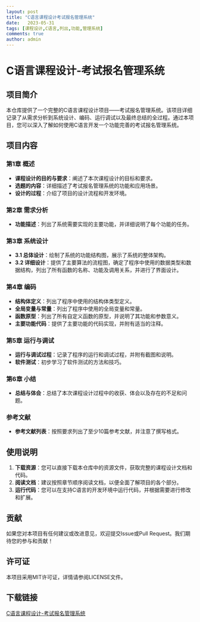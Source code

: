 ```yaml
---
layout: post
title: "C语言课程设计考试报名管理系统"
date:   2023-05-31
tags: [课程设计,C语言,列出,功能,管理系统]
comments: true
author: admin
---
```

# C语言课程设计-考试报名管理系统

## 项目简介

本仓库提供了一个完整的C语言课程设计项目——考试报名管理系统。该项目详细记录了从需求分析到系统设计、编码、运行调试以及最终总结的全过程。通过本项目，您可以深入了解如何使用C语言开发一个功能完善的考试报名管理系统。

## 项目内容

### 第1章 概述
- **课程设计的目的与要求**：阐述了本次课程设计的目标和要求。
- **选题的内容**：详细描述了考试报名管理系统的功能和应用场景。
- **设计的过程**：介绍了项目的设计流程和开发环境。

### 第2章 需求分析
- **功能描述**：列出了系统需要实现的主要功能，并详细说明了每个功能的任务。

### 第3章 系统设计
- **3.1 总体设计**：绘制了系统的功能结构图，展示了系统的整体架构。
- **3.2 详细设计**：提供了主要算法的流程图，确定了程序中使用的数据类型和数据结构，列出了所有函数的名称、功能及调用关系，并进行了界面设计。

### 第4章 编码
- **结构体定义**：列出了程序中使用的结构体类型定义。
- **全局变量与常量**：列出了程序中使用的全局变量和常量。
- **函数原型**：列出了所有自定义函数的原型，并说明了其功能和参数意义。
- **主要功能代码**：提供了主要功能的代码实现，并附有适当的注释。

### 第5章 运行与调试
- **运行与调试过程**：记录了程序的运行和调试过程，并附有截图和说明。
- **软件测试**：初步学习了软件测试的方法和技巧。

### 第6章 小结
- **总结与体会**：总结了本次课程设计过程中的收获、体会以及存在的不足和问题。

### 参考文献
- **参考文献列表**：按照要求列出了至少10篇参考文献，并注意了撰写格式。

## 使用说明

1. **下载资源**：您可以直接下载本仓库中的资源文件，获取完整的课程设计文档和代码。
2. **阅读文档**：建议按照章节顺序阅读文档，以便全面了解项目的各个部分。
3. **运行代码**：您可以在支持C语言的开发环境中运行代码，并根据需要进行修改和扩展。

## 贡献

如果您对本项目有任何建议或改进意见，欢迎提交Issue或Pull Request。我们期待您的参与和贡献！

## 许可证

本项目采用MIT许可证，详情请参阅LICENSE文件。

## 下载链接

[C语言课程设计-考试报名管理系统](https://pan.quark.cn/s/de140ba21a3e)